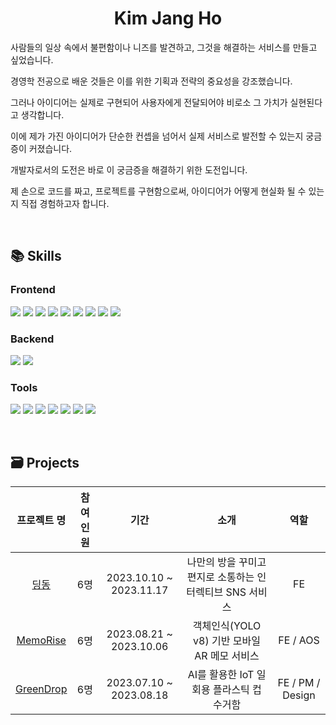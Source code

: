 # <div align=center> Kim Jang Ho </div>
<div style="text-align: left">
  
사람들의 일상 속에서 불편함이나 니즈를 발견하고, 그것을 해결하는 서비스를 만들고 싶었습니다.

경영학 전공으로 배운 것들은 이를 위한 기획과 전략의 중요성을 강조했습니다.

그러나 아이디어는 실제로 구현되어 사용자에게 전달되어야 비로소 그 가치가 실현된다고 생각합니다.

이에 제가 가진 아이디어가 단순한 컨셉을 넘어서 실제 서비스로 발전할 수 있는지 궁금증이 커졌습니다.

개발자로서의 도전은 바로 이 궁금증을 해결하기 위한 도전입니다.

제 손으로 코드를 짜고, 프로젝트를 구현함으로써, 아이디어가 어떻게 현실화 될 수 있는지 직접 경험하고자 합니다.
</div>
<br>


## <div style="text-align: left"> 📚 Skills </div> 
### <div style="text-align: left"> Frontend </div>
<p style="text-align: left">
  <img src="https://img.shields.io/badge/HTML5-000000?style=flat-square&logo=HTML5&logoColor=E34F26"/>
  <img src="https://img.shields.io/badge/CSS3-000000?style=flat-square&logo=CSS3&logoColor=1572B6"/>
  <img src="https://img.shields.io/badge/JavaScript-000000?style=flat-square&logo=JavaScript&logoColor=F7DF1E"/>
  <img src="https://img.shields.io/badge/React-000000?style=flat-square&logo=React&logoColor=61DAFB"/>
  <img src="https://img.shields.io/badge/Recoil-000000?style=flat-square&logo=Recoil&logoColor=3578E5"/>
  <img src="https://img.shields.io/badge/Redux-000000?style=flat-square&logo=Redux&logoColor=#764ABC" />
  <img src="https://img.shields.io/badge/React_Three_Fiber-000000?style=flat-square&logo=Three.js&logoColor=#000000" />
  <img src="https://img.shields.io/badge/React_Native-000000?style=flat-square&logo=react&logoColor=61DAFB" />
  <img src="https://img.shields.io/badge/Vue.js (2)-000000?style=flat-square&logo=Vue.js&logoColor=4FC08D"/>
</p>

### <div style="text-align: left"> Backend </div> 
<p style="text-align: left">
  <img src="https://img.shields.io/badge/Python-000000?style=flat-square&logo=Python&logoColor=3776AB"/>
  <img src="https://img.shields.io/badge/Django-000000?style=flat-square&logo=Django&logoColor=#092E20 "/>
</p>

  
### <div style="text-align: left"> Tools </div>   

<p style="text-align: left">
  <img src="https://img.shields.io/badge/Git-000000?style=flat-square&logo=Git&logoColor=F05032"/>
  <img src="https://img.shields.io/badge/GitHub-000000?style=flat-square&logo=Github&logoColor=ffffff"/>
  <img src="https://img.shields.io/badge/GitLab-000000?style=flat-square&logo=Gitlab&logoColor=FC6D26"/>
  <img src="https://img.shields.io/badge/Jira-000000?style=flat-square&logo=Jira&logoColor=0052CC"/>
  <img src="https://img.shields.io/badge/Notion-000000?style=flat-square&logo=Notion&logoColor=ffffff"/>
  <img src="https://img.shields.io/badge/Figma-000000?style=flat-square&logo=Figma&logoColor=F24E1E"/>
  <img src="https://img.shields.io/badge/Blender-000000?style=flat-square&logo=Blender&logoColor=#E87D0D"/>
  

</p>
</br>

## <div style="text-align: left"> 🗃 Projects </div> 

<div align=center> 
  
|프로젝트 명|참여 인원|기간|소개|역할|
|:--:|:--:|:--:|:--:|:--:|
|[딩동](https://github.com/KJH0406/DingDong)|6명|2023.10.10 ~ 2023.11.17| 나만의 방을 꾸미고 편지로 소통하는 인터렉티브 SNS 서비스 |FE|
|[MemoRise](https://github.com/KJH0406/MemoRise)|6명|2023.08.21 ~ 2023.10.06| 객체인식(YOLO v8) 기반 모바일 AR 메모 서비스| FE / AOS |
|[GreenDrop](https://github.com/KJH0406/GreenDrop/)|6명|2023.07.10 ~ 2023.08.18| AI를 활용한 IoT 일회용 플라스틱 컵 수거함|FE / PM / Design|








